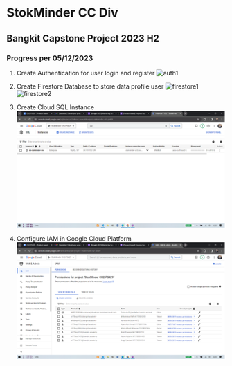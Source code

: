 # StokMinder CC Div
## Bangkit Capstone Project 2023 H2

### Progress per 05/12/2023
1. Create Authentication for user login and register
   ![auth1](https://github.com/AlfandiMario/stokminder-cc/assets/109430623/099d9405-785d-4c3b-bfd3-e98a07c3a43f)

2. Create Firestore Database to store data profile user
   ![firestore1](https://github.com/AlfandiMario/stokminder-cc/assets/109430623/d4eec0d6-454c-4f78-9cf5-58c045923454)
   ![firestore2](https://github.com/AlfandiMario/stokminder-cc/assets/109430623/52a27ab4-a3d3-4099-a3c3-be7ffca3d110)

3. Create Cloud SQL Instance
   ![Cloud SQL](<assets/Screenshot%20(556).png?raw=true> "StokMinder Cloud SQL Instance")

4. Configure IAM in Google Cloud Platform
   ![Cloud IAM](<assets/Screenshot%20(555).png?raw=true> "StokMinder Cloud IAM")
